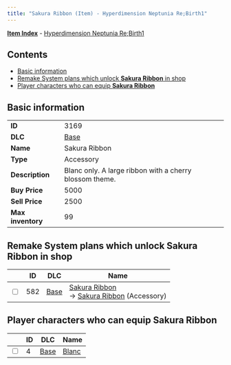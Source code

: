 ```yaml
---
title: "Sakura Ribbon (Item) - Hyperdimension Neptunia Re;Birth1"
---
```


[**Item Index**](/neptunia/rb1/item/index.html) - [Hyperdimension Neptunia Re;Birth1](/neptunia/rb1)

## Contents

- [Basic information](#basic-information)
- [Remake System plans which unlock **Sakura Ribbon** in shop](#remake-system-plans-which-unlock-sakura-ribbon-in-shop)
- [Player characters who can equip **Sakura Ribbon**](#player-characters-who-can-equip-sakura-ribbon)

## Basic information

|   |   |
| -- | -- |
| **ID** | 3169 |
| **DLC** | [Base](/neptunia/rb1/dlc/1-base.html) |
| **Name** | Sakura Ribbon |
| **Type** | Accessory |
| **Description** | Blanc only. A large ribbon with a cherry blossom theme. |
| **Buy Price** | 5000 |
| **Sell Price** | 2500 |
| **Max inventory** | 99 |

## Remake System plans which unlock **Sakura Ribbon** in shop

|    | ID | DLC | Name |
| -- | -- | --- | ---- |
| <input type="checkbox" id="rb1-remake-1-582" class="trackbox" /> | 582 | [Base](/neptunia/rb1/dlc/1-base.html) | [Sakura Ribbon](/neptunia/rb1/remake/1-582-sakura-ribbon.html)<br />→ [Sakura Ribbon](/neptunia/rb1/item/1-3169-sakura-ribbon.html) (Accessory) |

## Player characters who can equip **Sakura Ribbon**

|    | ID | DLC | Name |
| -- | -- | --- | ---- |
| <input type="checkbox" id="rb1-player-1-4" class="trackbox" /> | 4 | [Base](/neptunia/rb1/dlc/1-base.html) | [Blanc](/neptunia/rb1/player/1-4-blanc.html) |